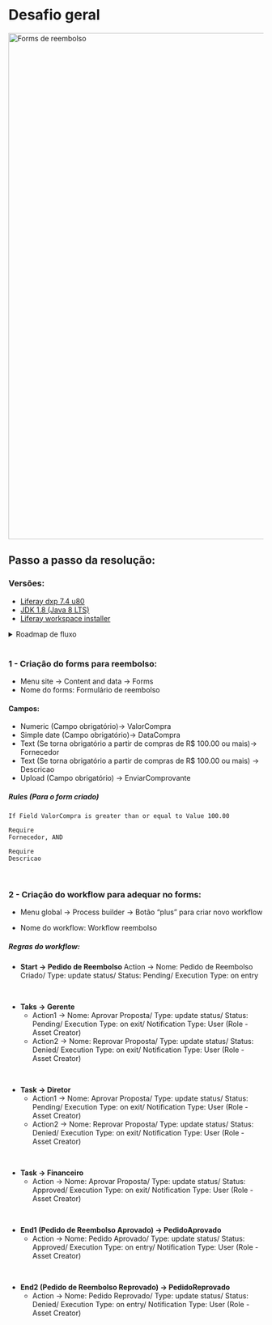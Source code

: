 # Desafio geral
<img src="/Conteúdo_Rockets/Desafio 01/04/Arq/Forms.jpg" alt="Forms de reembolso" width="1000">

<br>

## Passo a passo da resolução:

### Versões:
- [Liferay dxp 7.4 u80](https://www.liferay.com/pt/free-trial)
- [JDK 1.8 (Java 8 LTS)](https://www.azul.com/core-post-download/?endpoint=zulu&uuid=54ab6927-1f22-4612-beab-49617246ffd3)
- [Liferay workspace installer](https://github.com/liferay/liferay-ide/releases/download/3.9.7-ga8/LiferayWorkspace-202207131011-windows-installer.exe)

<details>
  <summary>Roadmap de fluxo </summary>
  <img src="/Conteúdo_Rockets/Desafio 01/04/Arq/Workflow.jpg" alt="Diagrama de fluxo" width="1000">
</details>

<br> 


### 1 - Criação do forms para reembolso:
- Menu site → Content and data → Forms
- Nome do forms: Formulário de reembolso

#### Campos:

- Numeric (Campo obrigatório)→ ValorCompra
- Simple date (Campo obrigatório)→ DataCompra
- Text (Se torna obrigatório a partir de compras de R$ 100.00 ou mais)→ Fornecedor
- Text (Se torna obrigatório a partir de compras de R$ 100.00 ou mais) → Descricao
- Upload (Campo obrigatório) → EnviarComprovante

##### Rules (Para o form criado)

```text
If Field ValorCompra is greater than or equal to Value 100.00

Require
Fornecedor, AND

Require
Descricao
```
<br>

### 2 - Criação do workflow para adequar no forms:

- Menu global → Process builder → Botão “plus” para criar novo workflow

- Nome do workflow: Workflow reembolso

##### Regras do workflow:
- <b> Start → Pedido de Reembolso </b>
Action → Nome: Pedido de Reembolso Criado/ Type: update status/ Status: Pending/ Execution Type: on entry

<br>

- <b> Taks → Gerente </b>
  - Action1 → Nome: Aprovar Proposta/ Type: update status/ Status: Pending/ Execution Type: on exit/ Notification Type: User (Role - Asset Creator)
  - Action2 → Nome: Reprovar Proposta/ Type: update status/ Status: Denied/ Execution Type: on exit/ Notification Type: User (Role - Asset Creator)

<br>

- <b> Task → Diretor </b>
  - Action1 → Nome: Aprovar Proposta/ Type: update status/ Status: Pending/ Execution Type: on exit/ Notification Type: User (Role - Asset Creator)
  - Action2 → Nome: Reprovar Proposta/ Type: update status/ Status: Denied/ Execution Type: on exit/ Notification Type: User (Role - Asset Creator)

<br>

- <b> Task → Financeiro </b>
  - Action → Nome: Aprovar Proposta/ Type: update status/ Status: Approved/ Execution Type: on exit/ Notification Type: User (Role - Asset Creator)
  
<br>

- <b> End1 (Pedido de Reembolso Aprovado) → PedidoAprovado </b>
  - Action → Nome: Pedido Aprovado/ Type: update status/ Status: Approved/ Execution Type: on entry/ Notification Type: User (Role - Asset Creator)

<br>

- <b> End2 (Pedido de Reembolso Reprovado) → PedidoReprovado </b>
  - Action → Nome: Pedido Reprovado/ Type: update status/ Status: Denied/ Execution Type: on entry/ Notification Type: User (Role - Asset Creator)